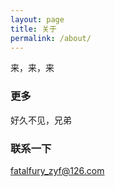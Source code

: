 ```yaml
---
layout: page
title: 关于
permalink: /about/
---
```


来，来，来

### 更多

好久不见，兄弟

### 联系一下

[fatalfury_zyf@126.com](mailto:fatalfury_zyf@126.com)

